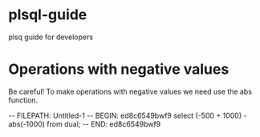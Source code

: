 # plsql-guide
plsq guide for developers

# Operations with negative values

Be careful! To make operations with negative values we need use the abs function.

-- FILEPATH: Untitled-1
-- BEGIN: ed8c6549bwf9
select (-500 + 1000) - abs(-1000) from dual;
-- END: ed8c6549bwf9
